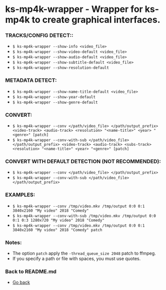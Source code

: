 ks-mp4k-wrapper - Wrapper for ks-mp4k to create graphical interfaces.
=====================================================================

### TRACKS/CONFIG DETECT::

  * `$ ks-mp4k-wrapper --show-info <video_file>`
  * `$ ks-mp4k-wrapper --show-video-default <video_file>`
  * `$ ks-mp4k-wrapper --show-audio-default <video_file>`
  * `$ ks-mp4k-wrapper --show-subtitle-default <video_file>`
  * `$ ks-mp4k-wrapper --show-resolution-default`

### METADATA DETECT:
  
  * `$ ks-mp4k-wrapper --show-name-title-default <video_file>`
  * `$ ks-mp4k-wrapper --show-year-default`
  * `$ ks-mp4k-wrapper --show-genre-default`
    
### CONVERT:
  
  * `$ ks-mp4k-wrapper --conv </path/video_file> </path/output_prefix> <video-track> <audio-track> <resolution> "<name-title>" <year> "<genre>" [patch]`
  * `$ ks-mp4k-wrapper --conv-with-sub </path/video_file> </path/output_prefix> <video-track> <audio-track> <subs-track> <resolution> "<name-title>" <year> "<genre>" [patch]`
    
### CONVERT WITH DEFAULT DETECTION (NOT RECOMMENDED):

  * `$ ks-mp4k-wrapper --conv </path/video_file> </path/output_prefix>`
  * `$ ks-mp4k-wrapper --conv-with-sub </path/video_file> </path/output_prefix>`
    
### EXAMPLES:

  * `$ ks-mp4k-wrapper --conv /tmp/video.mkv /tmp/output 0:0 0:1 3840x2160 "My video" 2018 "Comedy"`
  * `$ ks-mp4k-wrapper --conv-with-sub /tmp/video.mkv /tmp/output 0:0 0:1 0:3 1280x720 "My video" 2018 "Comedy"`
  * `$ ks-mp4k-wrapper --conv /tmp/video.mkv /tmp/output 0:0 0:1 3840x2160 "My video" 2018 "Comedy" patch`
    
### Notes:

  * The option `patch` apply the `-thread_queue_size 2048` patch to ffmpeg.
  * If you specify a path or file with spaces, you must use quotes.
    
### Back to README.md
    
* [Go back](https://github.com/q3aql/ks-tools/blob/main/README.md)
  